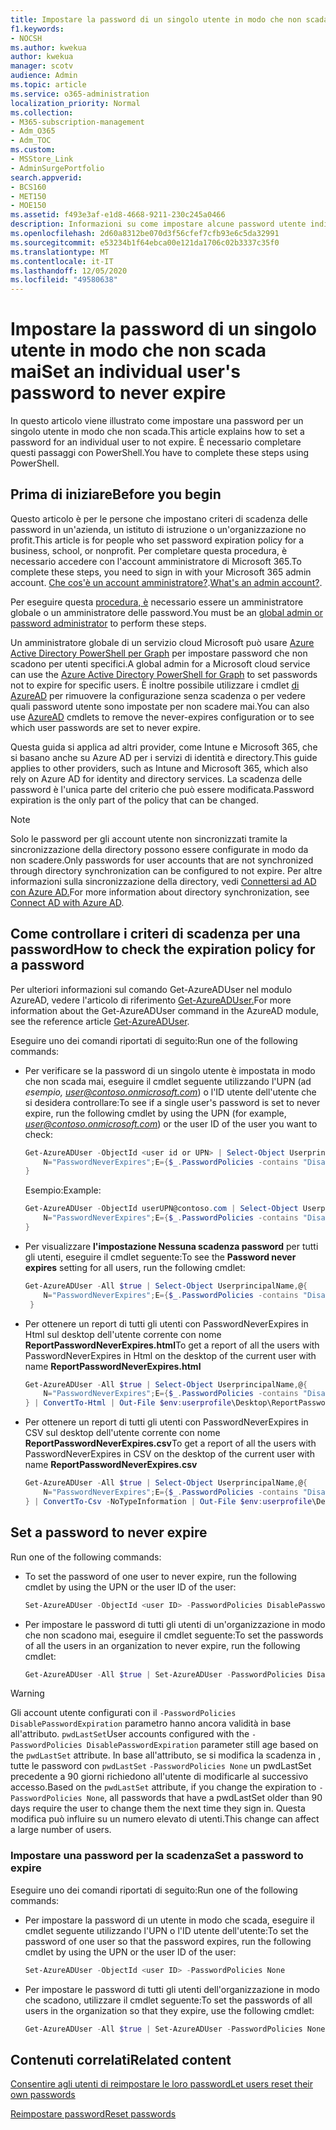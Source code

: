 ```yaml
---
title: Impostare la password di un singolo utente in modo che non scada mai
f1.keywords:
- NOCSH
ms.author: kwekua
author: kwekua
manager: scotv
audience: Admin
ms.topic: article
ms.service: o365-administration
localization_priority: Normal
ms.collection:
- M365-subscription-management
- Adm_O365
- Adm_TOC
ms.custom:
- MSStore_Link
- AdminSurgePortfolio
search.appverid:
- BCS160
- MET150
- MOE150
ms.assetid: f493e3af-e1d8-4668-9211-230c245a0466
description: Informazioni su come impostare alcune password utente individuali in modo che non scadono mai, usando Windows PowerShell.
ms.openlocfilehash: 2d60a8312be070d3f56cfef7cfb93e6c5da32991
ms.sourcegitcommit: e53234b1f64ebca00e121da1706c02b3337c35f0
ms.translationtype: MT
ms.contentlocale: it-IT
ms.lasthandoff: 12/05/2020
ms.locfileid: "49580638"
---
```

# <a name="set-an-individual-users-password-to-never-expire"></a><span data-ttu-id="0c76c-103">Impostare la password di un singolo utente in modo che non scada mai</span><span class="sxs-lookup"><span data-stu-id="0c76c-103">Set an individual user's password to never expire</span></span>

<span data-ttu-id="0c76c-104">In questo articolo viene illustrato come impostare una password per un singolo utente in modo che non scada.</span><span class="sxs-lookup"><span data-stu-id="0c76c-104">This article explains how to set a password for an individual user to not expire.</span></span> <span data-ttu-id="0c76c-105">È necessario completare questi passaggi con PowerShell.</span><span class="sxs-lookup"><span data-stu-id="0c76c-105">You have to complete these steps using PowerShell.</span></span>

## <a name="before-you-begin"></a><span data-ttu-id="0c76c-106">Prima di iniziare</span><span class="sxs-lookup"><span data-stu-id="0c76c-106">Before you begin</span></span>

<span data-ttu-id="0c76c-107">Questo articolo è per le persone che impostano criteri di scadenza delle password in un'azienda, un istituto di istruzione o un'organizzazione no profit.</span><span class="sxs-lookup"><span data-stu-id="0c76c-107">This article is for people who set password expiration policy for a business, school, or nonprofit.</span></span> <span data-ttu-id="0c76c-108">Per completare questa procedura, è necessario accedere con l'account amministratore di Microsoft 365.</span><span class="sxs-lookup"><span data-stu-id="0c76c-108">To complete these steps, you need to sign in with your Microsoft 365 admin account.</span></span> <span data-ttu-id="0c76c-109">[Che cos'è un account amministratore?](../admin-overview/admin-overview.md).</span><span class="sxs-lookup"><span data-stu-id="0c76c-109">[What's an admin account?](../admin-overview/admin-overview.md).</span></span> 

<span data-ttu-id="0c76c-110">Per eseguire questa [procedura, è](about-admin-roles.md) necessario essere un amministratore globale o un amministratore delle password.</span><span class="sxs-lookup"><span data-stu-id="0c76c-110">You must be an [global admin or password administrator](about-admin-roles.md) to perform these steps.</span></span>

<span data-ttu-id="0c76c-111">Un amministratore globale di un servizio cloud Microsoft può usare [Azure Active Directory PowerShell per Graph](https://docs.microsoft.com/powershell/azure/active-directory/install-adv2?view=azureadps-2.0) per impostare password che non scadono per utenti specifici.</span><span class="sxs-lookup"><span data-stu-id="0c76c-111">A global admin for a Microsoft cloud service can use the [Azure Active Directory PowerShell for Graph](https://docs.microsoft.com/powershell/azure/active-directory/install-adv2?view=azureadps-2.0) to set passwords not to expire for specific users.</span></span> <span data-ttu-id="0c76c-112">È inoltre possibile utilizzare i cmdlet [di AzureAD](https://docs.microsoft.com/powershell/module/Azuread) per rimuovere la configurazione senza scadenza o per vedere quali password utente sono impostate per non scadere mai.</span><span class="sxs-lookup"><span data-stu-id="0c76c-112">You can also use [AzureAD](https://docs.microsoft.com/powershell/module/Azuread) cmdlets to remove the never-expires configuration or to see which user passwords are set to never expire.</span></span>

<span data-ttu-id="0c76c-113">Questa guida si applica ad altri provider, come Intune e Microsoft 365, che si basano anche su Azure AD per i servizi di identità e directory.</span><span class="sxs-lookup"><span data-stu-id="0c76c-113">This guide applies to other providers, such as Intune and Microsoft 365, which also rely on Azure AD for identity and directory services.</span></span> <span data-ttu-id="0c76c-114">La scadenza delle password è l'unica parte del criterio che può essere modificata.</span><span class="sxs-lookup"><span data-stu-id="0c76c-114">Password expiration is the only part of the policy that can be changed.</span></span>

> [!NOTE]
> <span data-ttu-id="0c76c-115">Solo le password per gli account utente non sincronizzati tramite la sincronizzazione della directory possono essere configurate in modo da non scadere.</span><span class="sxs-lookup"><span data-stu-id="0c76c-115">Only passwords for user accounts that are not synchronized through directory synchronization can be configured to not expire.</span></span> <span data-ttu-id="0c76c-116">Per altre informazioni sulla sincronizzazione della directory, vedi [Connettersi ad AD con Azure AD.](https://docs.microsoft.com/azure/active-directory/connect/active-directory-aadconnect)</span><span class="sxs-lookup"><span data-stu-id="0c76c-116">For more information about directory synchronization, see [Connect AD with Azure AD](https://docs.microsoft.com/azure/active-directory/connect/active-directory-aadconnect).</span></span>

## <a name="how-to-check-the-expiration-policy-for-a-password"></a><span data-ttu-id="0c76c-117">Come controllare i criteri di scadenza per una password</span><span class="sxs-lookup"><span data-stu-id="0c76c-117">How to check the expiration policy for a password</span></span>

<span data-ttu-id="0c76c-118">Per ulteriori informazioni sul comando Get-AzureADUser nel modulo AzureAD, vedere l'articolo di riferimento [Get-AzureADUser.](https://docs.microsoft.com/powershell/module/Azuread/Get-AzureADUser?view=azureadps-2.0)</span><span class="sxs-lookup"><span data-stu-id="0c76c-118">For more information about the Get-AzureADUser command in the AzureAD module, see the reference article [Get-AzureADUser](https://docs.microsoft.com/powershell/module/Azuread/Get-AzureADUser?view=azureadps-2.0).</span></span>

<span data-ttu-id="0c76c-119">Eseguire uno dei comandi riportati di seguito:</span><span class="sxs-lookup"><span data-stu-id="0c76c-119">Run one of the following commands:</span></span>

- <span data-ttu-id="0c76c-120">Per verificare se la password di un singolo utente è impostata in modo che non scada mai, eseguire il cmdlet seguente utilizzando l'UPN (ad *esempio, user@contoso.onmicrosoft.com*) o l'ID utente dell'utente che si desidera controllare:</span><span class="sxs-lookup"><span data-stu-id="0c76c-120">To see if a single user's password is set to never expire, run the following cmdlet by using the UPN (for example, *user@contoso.onmicrosoft.com*) or the user ID of the user you want to check:</span></span>

    ```powershell
    Get-AzureADUser -ObjectId <user id or UPN> | Select-Object UserprincipalName,@{
        N="PasswordNeverExpires";E={$_.PasswordPolicies -contains "DisablePasswordExpiration"}
    }
    ```

    <span data-ttu-id="0c76c-121">Esempio:</span><span class="sxs-lookup"><span data-stu-id="0c76c-121">Example:</span></span>

    ```powershell
    Get-AzureADUser -ObjectId userUPN@contoso.com | Select-Object UserprincipalName,@{
        N="PasswordNeverExpires";E={$_.PasswordPolicies -contains "DisablePasswordExpiration"}
    }
    ```  

- <span data-ttu-id="0c76c-122">Per visualizzare **l'impostazione Nessuna scadenza password** per tutti gli utenti, eseguire il cmdlet seguente:</span><span class="sxs-lookup"><span data-stu-id="0c76c-122">To see the **Password never expires** setting for all users, run the following cmdlet:</span></span>

    ```powershell
    Get-AzureADUser -All $true | Select-Object UserprincipalName,@{
        N="PasswordNeverExpires";E={$_.PasswordPolicies -contains "DisablePasswordExpiration"}
     }
    ```

- <span data-ttu-id="0c76c-123">Per ottenere un report di tutti gli utenti con PasswordNeverExpires in Html sul desktop dell'utente corrente con nome  **ReportPasswordNeverExpires.html**</span><span class="sxs-lookup"><span data-stu-id="0c76c-123">To get a report of all the users with PasswordNeverExpires in Html on the desktop of the current user with name  **ReportPasswordNeverExpires.html**</span></span>

    ```powershell
    Get-AzureADUser -All $true | Select-Object UserprincipalName,@{
        N="PasswordNeverExpires";E={$_.PasswordPolicies -contains "DisablePasswordExpiration"}
    } | ConvertTo-Html | Out-File $env:userprofile\Desktop\ReportPasswordNeverExpires.html
    ```  

- <span data-ttu-id="0c76c-124">Per ottenere un report di tutti gli utenti con PasswordNeverExpires in CSV sul desktop dell'utente corrente con nome **ReportPasswordNeverExpires.csv**</span><span class="sxs-lookup"><span data-stu-id="0c76c-124">To get a report of all the users with PasswordNeverExpires in CSV on the desktop of the current user with name **ReportPasswordNeverExpires.csv**</span></span>

    ```powershell
    Get-AzureADUser -All $true | Select-Object UserprincipalName,@{
        N="PasswordNeverExpires";E={$_.PasswordPolicies -contains "DisablePasswordExpiration"}
    } | ConvertTo-Csv -NoTypeInformation | Out-File $env:userprofile\Desktop\ReportPasswordNeverExpires.csv

## Set a password to never expire

Run one of the following commands:

- To set the password of one user to never expire, run the following cmdlet by using the UPN or the user ID of the user:

    ```powershell
    Set-AzureADUser -ObjectId <user ID> -PasswordPolicies DisablePasswordExpiration
    ```

- <span data-ttu-id="0c76c-125">Per impostare le password di tutti gli utenti di un'organizzazione in modo che non scadono mai, eseguire il cmdlet seguente:</span><span class="sxs-lookup"><span data-stu-id="0c76c-125">To set the passwords of all the users in an organization to never expire, run the following cmdlet:</span></span>

    ```powershell
    Get-AzureADUser -All $true | Set-AzureADUser -PasswordPolicies DisablePasswordExpiration
    ```

> [!WARNING]
> <span data-ttu-id="0c76c-126">Gli account utente configurati con il `-PasswordPolicies DisablePasswordExpiration` parametro hanno ancora validità in base all'attributo. `pwdLastSet`</span><span class="sxs-lookup"><span data-stu-id="0c76c-126">User accounts configured with the `-PasswordPolicies DisablePasswordExpiration` parameter still age based on the `pwdLastSet` attribute.</span></span> <span data-ttu-id="0c76c-127">In base all'attributo, se si modifica la scadenza in , tutte le password con `pwdLastSet` `-PasswordPolicies None` un pwdLastSet precedente a 90 giorni richiedono all'utente di modificarle al successivo accesso.</span><span class="sxs-lookup"><span data-stu-id="0c76c-127">Based on the `pwdLastSet` attribute, if you change the expiration to `-PasswordPolicies None`, all passwords that have a pwdLastSet older than 90 days require the user to change them the next time they sign in.</span></span> <span data-ttu-id="0c76c-128">Questa modifica può influire su un numero elevato di utenti.</span><span class="sxs-lookup"><span data-stu-id="0c76c-128">This change can affect a large number of users.</span></span>

### <a name="set-a-password-to-expire"></a><span data-ttu-id="0c76c-129">Impostare una password per la scadenza</span><span class="sxs-lookup"><span data-stu-id="0c76c-129">Set a password to expire</span></span>

<span data-ttu-id="0c76c-130">Eseguire uno dei comandi riportati di seguito:</span><span class="sxs-lookup"><span data-stu-id="0c76c-130">Run one of the following commands:</span></span>

- <span data-ttu-id="0c76c-131">Per impostare la password di un utente in modo che scada, eseguire il cmdlet seguente utilizzando l'UPN o l'ID utente dell'utente:</span><span class="sxs-lookup"><span data-stu-id="0c76c-131">To set the password of one user so that the password expires, run the following cmdlet by using the UPN or the user ID of the user:</span></span>

    ```powershell
    Set-AzureADUser -ObjectId <user ID> -PasswordPolicies None
    ```

- <span data-ttu-id="0c76c-132">Per impostare le password di tutti gli utenti dell'organizzazione in modo che scadono, utilizzare il cmdlet seguente:</span><span class="sxs-lookup"><span data-stu-id="0c76c-132">To set the passwords of all users in the organization so that they expire, use the following cmdlet:</span></span>

    ```powershell
    Get-AzureADUser -All $true | Set-AzureADUser -PasswordPolicies None
    ```

## <a name="related-content"></a><span data-ttu-id="0c76c-133">Contenuti correlati</span><span class="sxs-lookup"><span data-stu-id="0c76c-133">Related content</span></span>

[<span data-ttu-id="0c76c-134">Consentire agli utenti di reimpostare le loro password</span><span class="sxs-lookup"><span data-stu-id="0c76c-134">Let users reset their own passwords</span></span>](../add-users/let-users-reset-passwords.md)

[<span data-ttu-id="0c76c-135">Reimpostare password</span><span class="sxs-lookup"><span data-stu-id="0c76c-135">Reset passwords</span></span>](../add-users/reset-passwords.md)